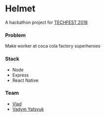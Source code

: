 # Helmet

A hackathon project for [TECHFEST 2018](https://www.techfestmunich.com)

### Problem
Make worker at coca cola factory superheroes

### Stack
* Node
* Express
* React Native

### Team

* [Vlad](https://github.com/KoniRus)
* [Vadym Yatsyuk](https://github.com/vadimdez)
